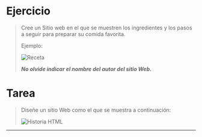 # **Ejercicio**

> Cree un Sitio web en el que se muestren los ingredientes y los pasos a seguir para preparar su comida favorita. 
> 
> Ejemplo:
> 
> ![Receta](https://github.com/andreiDev1/CursoDesarrolloWeb/blob/main/01-CursoHTML/Clase%201/img/receta.png)
> 
> **_No olvide indicar el nombre del autor del sitio Web._**




# **Tarea**

> Diseñe un sitio Web como el que se muestra a continuación:
> 
> ![Historia HTML](https://github.com/andreiDev1/CursoDesarrolloWeb/blob/main/01-CursoHTML/Clase%201/img/historiaHTML.png)

---
